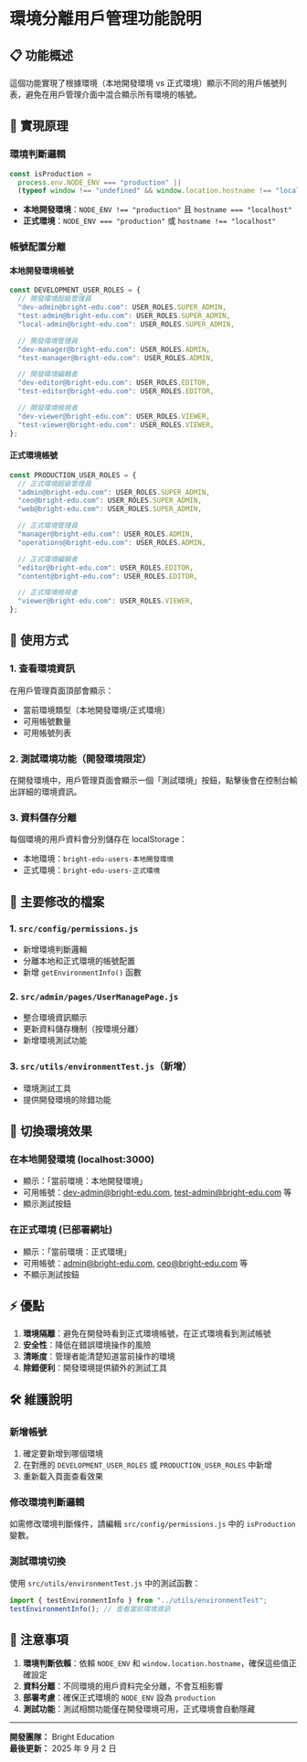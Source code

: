 # 環境分離用戶管理功能說明

## 📋 功能概述

這個功能實現了根據環境（本地開發環境 vs 正式環境）顯示不同的用戶帳號列表，避免在用戶管理介面中混合顯示所有環境的帳號。

## 🔧 實現原理

### 環境判斷邏輯

```javascript
const isProduction =
  process.env.NODE_ENV === "production" ||
  (typeof window !== "undefined" && window.location.hostname !== "localhost");
```

- **本地開發環境**：`NODE_ENV !== "production"` 且 `hostname === "localhost"`
- **正式環境**：`NODE_ENV === "production"` 或 `hostname !== "localhost"`

### 帳號配置分離

#### 本地開發環境帳號

```javascript
const DEVELOPMENT_USER_ROLES = {
  // 開發環境超級管理員
  "dev-admin@bright-edu.com": USER_ROLES.SUPER_ADMIN,
  "test-admin@bright-edu.com": USER_ROLES.SUPER_ADMIN,
  "local-admin@bright-edu.com": USER_ROLES.SUPER_ADMIN,

  // 開發環境管理員
  "dev-manager@bright-edu.com": USER_ROLES.ADMIN,
  "test-manager@bright-edu.com": USER_ROLES.ADMIN,

  // 開發環境編輯者
  "dev-editor@bright-edu.com": USER_ROLES.EDITOR,
  "test-editor@bright-edu.com": USER_ROLES.EDITOR,

  // 開發環境檢視者
  "dev-viewer@bright-edu.com": USER_ROLES.VIEWER,
  "test-viewer@bright-edu.com": USER_ROLES.VIEWER,
};
```

#### 正式環境帳號

```javascript
const PRODUCTION_USER_ROLES = {
  // 正式環境超級管理員
  "admin@bright-edu.com": USER_ROLES.SUPER_ADMIN,
  "ceo@bright-edu.com": USER_ROLES.SUPER_ADMIN,
  "web@bright-edu.com": USER_ROLES.SUPER_ADMIN,

  // 正式環境管理員
  "manager@bright-edu.com": USER_ROLES.ADMIN,
  "operations@bright-edu.com": USER_ROLES.ADMIN,

  // 正式環境編輯者
  "editor@bright-edu.com": USER_ROLES.EDITOR,
  "content@bright-edu.com": USER_ROLES.EDITOR,

  // 正式環境檢視者
  "viewer@bright-edu.com": USER_ROLES.VIEWER,
};
```

## 🚀 使用方式

### 1. 查看環境資訊

在用戶管理頁面頂部會顯示：

- 當前環境類型（本地開發環境/正式環境）
- 可用帳號數量
- 可用帳號列表

### 2. 測試環境功能（開發環境限定）

在開發環境中，用戶管理頁面會顯示一個「測試環境」按鈕，點擊後會在控制台輸出詳細的環境資訊。

### 3. 資料儲存分離

每個環境的用戶資料會分別儲存在 localStorage：

- 本地環境：`bright-edu-users-本地開發環境`
- 正式環境：`bright-edu-users-正式環境`

## 📝 主要修改的檔案

### 1. `src/config/permissions.js`

- 新增環境判斷邏輯
- 分離本地和正式環境的帳號配置
- 新增 `getEnvironmentInfo()` 函數

### 2. `src/admin/pages/UserManagePage.js`

- 整合環境資訊顯示
- 更新資料儲存機制（按環境分離）
- 新增環境測試功能

### 3. `src/utils/environmentTest.js`（新增）

- 環境測試工具
- 提供開發環境的除錯功能

## 🔄 切換環境效果

### 在本地開發環境 (localhost:3000)

- 顯示：「當前環境：本地開發環境」
- 可用帳號：dev-admin@bright-edu.com, test-admin@bright-edu.com 等
- 顯示測試按鈕

### 在正式環境 (已部署網址)

- 顯示：「當前環境：正式環境」
- 可用帳號：admin@bright-edu.com, ceo@bright-edu.com 等
- 不顯示測試按鈕

## ⚡ 優點

1. **環境隔離**：避免在開發時看到正式環境帳號，在正式環境看到測試帳號
2. **安全性**：降低在錯誤環境操作的風險
3. **清晰度**：管理者能清楚知道當前操作的環境
4. **除錯便利**：開發環境提供額外的測試工具

## 🛠 維護說明

### 新增帳號

1. 確定要新增到哪個環境
2. 在對應的 `DEVELOPMENT_USER_ROLES` 或 `PRODUCTION_USER_ROLES` 中新增
3. 重新載入頁面查看效果

### 修改環境判斷邏輯

如需修改環境判斷條件，請編輯 `src/config/permissions.js` 中的 `isProduction` 變數。

### 測試環境切換

使用 `src/utils/environmentTest.js` 中的測試函數：

```javascript
import { testEnvironmentInfo } from "../utils/environmentTest";
testEnvironmentInfo(); // 查看當前環境資訊
```

## 🚨 注意事項

1. **環境判斷依賴**：依賴 `NODE_ENV` 和 `window.location.hostname`，確保這些值正確設定
2. **資料分離**：不同環境的用戶資料完全分離，不會互相影響
3. **部署考慮**：確保正式環境的 `NODE_ENV` 設為 `production`
4. **測試功能**：測試相關功能僅在開發環境可用，正式環境會自動隱藏

---

**開發團隊：** Bright Education  
**最後更新：** 2025 年 9 月 2 日
